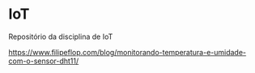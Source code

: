 # IoT
Repositório da disciplina de IoT

https://www.filipeflop.com/blog/monitorando-temperatura-e-umidade-com-o-sensor-dht11/
